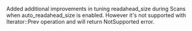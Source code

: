 Added additional improvements in tuning readahead_size during Scans when auto_readahead_size is enabled. However it's not supported with Iterator::Prev operation and will return NotSupported error.
